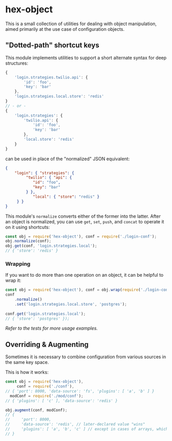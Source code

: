 # hex-object

This is a small collection of utilities for dealing with object manipulation, aimed primarily at the use case of configuration objects.

## "Dotted-path" shortcut keys
This module implements utilities to support a short alternate syntax for deep structures:
```javascript
{
    'login.strategies.twilio.api': {
        'id': 'foo',
        'key': 'bar'
    },
    'login.strategies.local.store': 'redis'
}
// - or -
{
    'login.strategies': {
        'twilio.api': {
            'id': 'foo',
            'key': 'bar'
        },
        'local.store': 'redis'
    }
}
```
can be used in place of the "normalized" JSON equivalent:
```json
{
    "login": { "strategies": {
         "twilio": { "api": {
            "id": "foo",
            "key": "bar"
         } },
			"local": { "store": "redis" }
     } }
}
```

This module's `normalize` converts either of the former into the latter. After an object is normalized, you can use `get`, `set`, `push`, and `concat` to operate it on it using shortcuts:

```javascript
const obj = require('hex-object'), conf = require('./login-conf');
obj.normalize(conf);
obj.get(conf, 'login.strategies.local');
// { 'store': 'redis' }
```

### Wrapping
If you want to do more than one operation on an object, it can be helpful to wrap it:
```javascript
const obj = require('hex-object'), conf = obj.wrap(require('./login-conf'));
conf
    .normalize()
    .set('login.strategies.local.store', 'postgres');
    
conf.get('login.strategies.local');
// { 'store': 'postgres' });
```

*Refer to the tests for more usage examples.*

## Overriding & Augmenting

Sometimes it is necessary to combine configuration from various sources in the same key space.

This is how it works:
```javascript
const obj = require('hex-object'),
     conf = require('./conf'),
// { 'port': 8000, 'data-source': 'fs', 'plugins': [ 'a', 'b' ] }
  modConf = require('./mod/conf');
// { 'plugins': [ 'c' ], 'data-source': 'redis' }

obj.augment(conf, modConf);
// {
//     'port': 8000,
//     'data-source': 'redis', // later-declared value "wins"
//     'plugins': [ 'a', 'b', 'c' ] // except in cases of arrays, which get merged
// }

```
